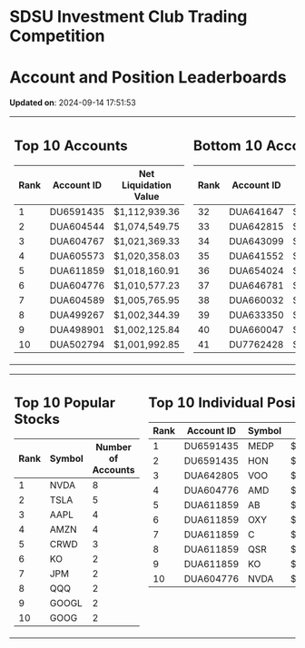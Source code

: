 # SDSU Investment Club Trading Competition 
 # Account and Position Leaderboards

**Updated on**: 2024-09-14 17:51:53

<table><tr><td valign="top">

## Top 10 Accounts
| Rank | Account ID | Net Liquidation Value |
|------|------------|-----------------------|
| 1 | DU6591435 | $1,112,939.36 |
| 2 | DUA604544 | $1,074,549.75 |
| 3 | DUA604767 | $1,021,369.33 |
| 4 | DUA605573 | $1,020,358.03 |
| 5 | DUA611859 | $1,018,160.91 |
| 6 | DUA604776 | $1,010,577.23 |
| 7 | DUA604589 | $1,005,765.95 |
| 8 | DUA499267 | $1,002,344.39 |
| 9 | DUA498901 | $1,002,125.84 |
| 10 | DUA502794 | $1,001,992.85 |

</td><td valign="top">

## Bottom 10 Accounts
| Rank | Account ID | Net Liquidation Value |
|------|------------|-----------------------|
| 32 | DUA641647 | $1,000,398.49 |
| 33 | DUA642815 | $1,000,398.49 |
| 34 | DUA643099 | $1,000,398.49 |
| 35 | DUA641552 | $1,000,384.05 |
| 36 | DUA654024 | $1,000,265.66 |
| 37 | DUA646781 | $1,000,265.66 |
| 38 | DUA660032 | $1,000,132.83 |
| 39 | DUA633350 | $1,000,132.83 |
| 40 | DUA660047 | $1,000,132.83 |
| 41 | DU7762428 | $988,596.97 |

</td></tr></table>

<table><tr><td valign="top">

## Top 10 Popular Stocks
| Rank | Symbol | Number of Accounts |
|------|--------|--------------------|
| 1 | NVDA | 8 |
| 2 | TSLA | 5 |
| 3 | AAPL | 4 |
| 4 | AMZN | 4 |
| 5 | CRWD | 3 |
| 6 | KO | 2 |
| 7 | JPM | 2 |
| 8 | QQQ | 2 |
| 9 | GOOGL | 2 |
| 10 | GOOG | 2 |

</td><td valign="top">

## Top 10 Individual Positions
| Rank | Account ID | Symbol | Cost | Total Value |
|------|------------|--------|-----------|-------------|
| 1 | DU6591435 | MEDP | $95,831.10 | $95,831.10 |
| 2 | DU6591435 | HON | $80,234.00 | $80,234.00 |
| 3 | DUA642805 | VOO | $51,070.01 | $51,070.01 |
| 4 | DUA604776 | AMD | $50,629.52 | $50,629.52 |
| 5 | DUA611859 | AB | $50,007.43 | $50,007.43 |
| 6 | DUA611859 | OXY | $50,004.98 | $50,004.98 |
| 7 | DUA611859 | C | $50,004.40 | $50,004.40 |
| 8 | DUA611859 | QSR | $50,003.65 | $50,003.65 |
| 9 | DUA611859 | KO | $50,003.55 | $50,003.55 |
| 10 | DUA604776 | NVDA | $50,002.35 | $50,002.35 |

</td></tr></table>
